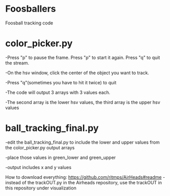 # Foosballers
Foosball tracking code 

# color_picker.py
-Press "p" to pause the frame. Press "p" to start it again. Press "q" to quit the stream.

-On the hsv window, click the center of the object you want to track. 

-Press "q"(sometimes you have to hit it twice) to quit

-The code will output 3 arrays with 3 values each. 

-The second array is the lower hsv values, the third array is the upper hsv values

# ball_tracking_final.py
-edit the ball_tracking_final.py to include the lower and upper values from the color_picker.py output arrays

-place those values in green_lower and green_upper

-output includes x and y values


How to download everything: https://github.com/ritmps/AirHeads#readme
-instead of the trackOUT.py in the Airheads repository, use the trackOUT in this repository under visualization
